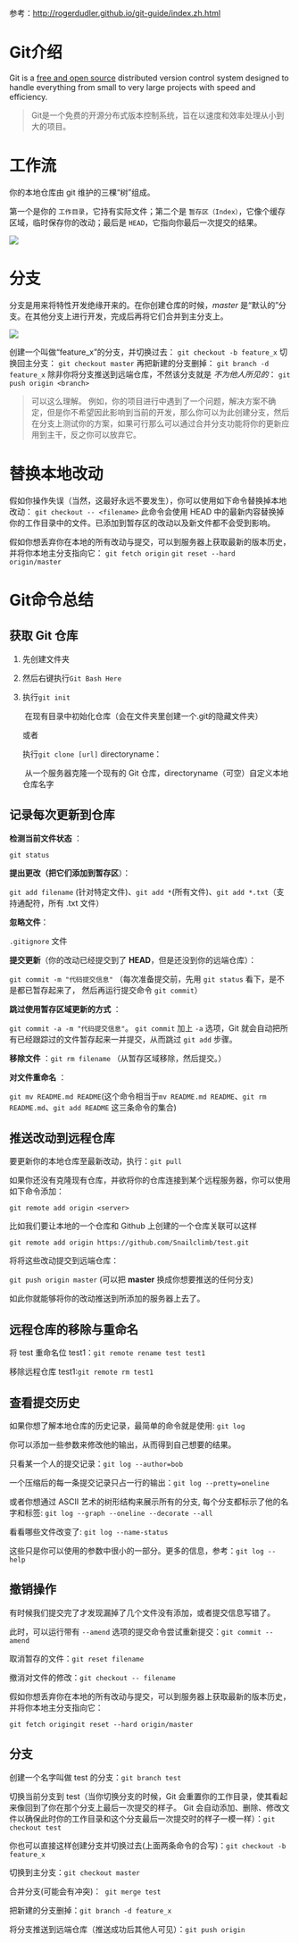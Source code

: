 参考：http://rogerdudler.github.io/git-guide/index.zh.html



# Git介绍

Git is a [free and open source](https://git-scm.com/about/free-and-open-source) distributed version control system designed to handle everything from small to very large projects with speed and efficiency.

> Git是一个免费的开源分布式版本控制系统，旨在以速度和效率处理从小到大的项目。

# 工作流

你的本地仓库由 git 维护的三棵“树”组成。

第一个是你的 `工作目录`，它持有实际文件；第二个是 `暂存区（Index）`，它像个缓存区域，临时保存你的改动；最后是 `HEAD`，它指向你最后一次提交的结果。

![](%E5%9B%BE%E7%89%87/trees.png)

# 分支

分支是用来将特性开发绝缘开来的。在你创建仓库的时候，*master* 是“默认的”分支。在其他分支上进行开发，完成后再将它们合并到主分支上。

![](%E5%9B%BE%E7%89%87/branches.png)

创建一个叫做“feature_x”的分支，并切换过去：
`git checkout -b feature_x`
切换回主分支：
`git checkout master`
再把新建的分支删掉：
`git branch -d feature_x`
除非你将分支推送到远端仓库，不然该分支就是 *不为他人所见的*：
`git push origin <branch>`

> 可以这么理解。
> 例如，你的项目进行中遇到了一个问题，解决方案不确定，但是你不希望因此影响到当前的开发，那么你可以为此创建分支，然后在分支上测试你的方案，如果可行那么可以通过合并分支功能将你的更新应用到主干，反之你可以放弃它。

# 替换本地改动

假如你操作失误（当然，这最好永远不要发生），你可以使用如下命令替换掉本地改动：
`git checkout -- <filename>`
此命令会使用 HEAD 中的最新内容替换掉你的工作目录中的文件。已添加到暂存区的改动以及新文件都不会受到影响。

假如你想丢弃你在本地的所有改动与提交，可以到服务器上获取最新的版本历史，并将你本地主分支指向它：
`git fetch origin`
`git reset --hard origin/master`

# Git命令总结

## 获取 Git 仓库

1. 先创建文件夹

2. 然后右键执行`Git Bash Here`

3. 执行`git init`

   ​	在现有目录中初始化仓库（会在文件夹里创建一个.git的隐藏文件夹）

   或者

   执行`git clone [url]` directoryname：

   ​	从一个服务器克隆一个现有的 Git 仓库，directoryname（可空）自定义本地仓库名字

## 记录每次更新到仓库

**检测当前文件状态** ：

`git status`

**提出更改（把它们添加到暂存区**）：

`git add filename` (针对特定文件)、`git add *`(所有文件)、`git add *.txt`（支持通配符，所有 .txt 文件）

**忽略文件**：

`.gitignore` 文件

**提交更新**（你的改动已经提交到了 **HEAD**，但是还没到你的远端仓库）：

`git commit -m "代码提交信息"` （每次准备提交前，先用 `git status` 看下，是不是都已暂存起来了， 然后再运行提交命令 `git commit`）

**跳过使用暂存区域更新的方式** ：

`git commit -a -m "代码提交信息"`。 `git commit` 加上 `-a` 选项，Git 就会自动把所有已经跟踪过的文件暂存起来一并提交，从而跳过 `git add` 步骤。

**移除文件** ：`git rm filename` （从暂存区域移除，然后提交。）

**对文件重命名** ：

`git mv README.md README`(这个命令相当于`mv README.md README`、`git rm README.md`、`git add README` 这三条命令的集合)

## 推送改动到远程仓库

要更新你的本地仓库至最新改动，执行：`git pull`



如果你还没有克隆现有仓库，并欲将你的仓库连接到某个远程服务器，你可以使用如下命令添加：

`git remote add origin <server>` 

比如我们要让本地的一个仓库和 Github 上创建的一个仓库关联可以这样

`git remote add origin https://github.com/Snailclimb/test.git`

将将这些改动提交到远端仓库：

`git push origin master` (可以把 **master** 换成你想要推送的任何分支)



如此你就能够将你的改动推送到所添加的服务器上去了。

## 远程仓库的移除与重命名

将 test 重命名位 test1：`git remote rename test test1`

移除远程仓库 test1:`git remote rm test1`

## 查看提交历史

如果你想了解本地仓库的历史记录，最简单的命令就是使用: `git log`

你可以添加一些参数来修改他的输出，从而得到自己想要的结果。 

只看某一个人的提交记录：`git log --author=bob`

一个压缩后的每一条提交记录只占一行的输出：`git log --pretty=oneline`

或者你想通过 ASCII 艺术的树形结构来展示所有的分支, 每个分支都标示了他的名字和标签: 
`git log --graph --oneline --decorate --all`

看看哪些文件改变了: `git log --name-status`

这些只是你可以使用的参数中很小的一部分。更多的信息，参考：`git log --help`

## 撤销操作

有时候我们提交完了才发现漏掉了几个文件没有添加，或者提交信息写错了。

 此时，可以运行带有 `--amend` 选项的提交命令尝试重新提交：`git commit --amend`

取消暂存的文件：`git reset filename`

撤消对文件的修改：`git checkout -- filename`

假如你想丢弃你在本地的所有改动与提交，可以到服务器上获取最新的版本历史，并将你本地主分支指向它：

```
git fetch origingit reset --hard origin/master
```

## 分支

创建一个名字叫做 test 的分支：`git branch test`

切换当前分支到 test（当你切换分支的时候，Git 会重置你的工作目录，使其看起来像回到了你在那个分支上最后一次提交的样子。 Git 会自动添加、删除、修改文件以确保此时你的工作目录和这个分支最后一次提交时的样子一模一样）：`git checkout test`

你也可以直接这样创建分支并切换过去(上面两条命令的合写)：`git checkout -b feature_x`

切换到主分支：`git checkout master`

合并分支(可能会有冲突)：` git merge test`

把新建的分支删掉：`git branch -d feature_x`

将分支推送到远端仓库（推送成功后其他人可见）：`git push origin `